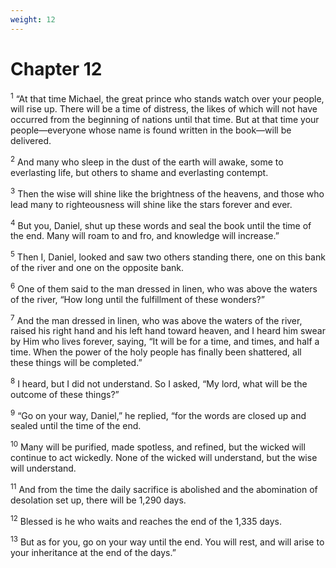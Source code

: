 ```yaml
---
weight: 12
---
```


# Chapter 12

<sup>1</sup> “At that time Michael, the great prince who stands watch over your people, will rise up. There will be a time of distress, the likes of which will not have occurred from the beginning of nations until that time. But at that time your people—everyone whose name is found written in the book—will be delivered. 

<sup>2</sup> And many who sleep in the dust of the earth will awake, some to everlasting life, but others to shame and everlasting contempt. 

<sup>3</sup> Then the wise will shine like the brightness of the heavens, and those who lead many to righteousness will shine like the stars forever and ever. 

<sup>4</sup> But you, Daniel, shut up these words and seal the book until the time of the end. Many will roam to and fro, and knowledge will increase.” 

<sup>5</sup> Then I, Daniel, looked and saw two others standing there, one on this bank of the river and one on the opposite bank. 

<sup>6</sup> One of them said to the man dressed in linen, who was above the waters of the river, “How long until the fulfillment of these wonders?” 

<sup>7</sup> And the man dressed in linen, who was above the waters of the river, raised his right hand and his left hand toward heaven, and I heard him swear by Him who lives forever, saying, “It will be for a time, and times, and half a time. When the power of the holy people has finally been shattered, all these things will be completed.” 

<sup>8</sup> I heard, but I did not understand. So I asked, “My lord, what will be the outcome of these things?” 

<sup>9</sup> “Go on your way, Daniel,” he replied, “for the words are closed up and sealed until the time of the end. 

<sup>10</sup> Many will be purified, made spotless, and refined, but the wicked will continue to act wickedly. None of the wicked will understand, but the wise will understand. 

<sup>11</sup> And from the time the daily sacrifice is abolished and the abomination of desolation set up, there will be 1,290 days. 

<sup>12</sup> Blessed is he who waits and reaches the end of the 1,335 days. 

<sup>13</sup> But as for you, go on your way until the end. You will rest, and will arise to your inheritance at the end of the days.”

